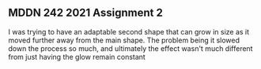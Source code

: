 ## MDDN 242 2021 Assignment 2

I was trying to have an adaptable second shape that can grow in size as it moved further away from the main shape. The problem being it slowed down the process so much, and ultimately the effect wasn't much different from just having the glow remain constant



